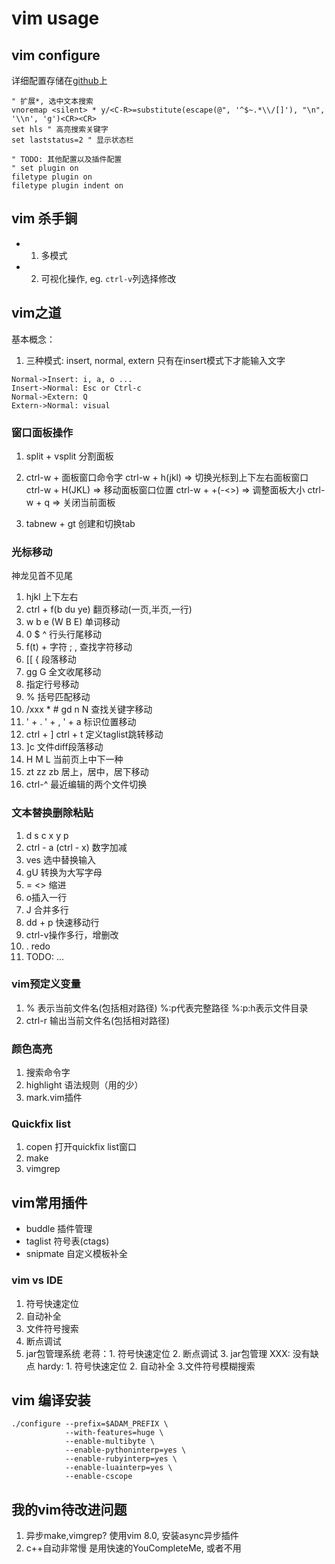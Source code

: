 # vim usage

## vim configure
详细配置存储在[github](https://github.com/adamxiao/ubuntu_10.04_etc)上
```vim
" 扩展*, 选中文本搜索
vnoremap <silent> * y/<C-R>=substitute(escape(@", '^$~.*\\/[]'), "\n", '\\n', 'g')<CR><CR>
set hls " 高亮搜索关键字
set laststatus=2 " 显示状态栏

" TODO: 其他配置以及插件配置
" set plugin on
filetype plugin on
filetype plugin indent on

```

## vim 杀手锏
- 1. 多模式
- 2. 可视化操作, eg. `ctrl-v`列选择修改

## vim之道
基本概念：
1. 三种模式:  insert, normal, extern
只有在insert模式下才能输入文字
```sequence
Normal->Insert: i, a, o ...
Insert->Normal: Esc or Ctrl-c
Normal->Extern: Q
Extern->Normal: visual
```

### 窗口面板操作
1. split + vsplit 分割面板

2. ctrl-w + 面板窗口命令字
ctrl-w + h(jkl) => 切换光标到上下左右面板窗口
ctrl-w + H(JKL) => 移动面板窗口位置
ctrl-w + +(-<>) => 调整面板大小
ctrl-w + q => 关闭当前面板

3. tabnew + gt 创建和切换tab

### 光标移动
神龙见首不见尾
1. hjkl 上下左右
2. ctrl + f(b du ye) 翻页移动(一页,半页,一行)
3. w b e (W B E) 单词移动
4. 0 $ ^ 行头行尾移动
5. f(t) + 字符 ; , 查找字符移动
6. [[ { 段落移动
7. gg G 全文收尾移动
8. 指定行号移动
9. % 括号匹配移动
10. /xxx * # gd n N 查找关键字移动
11. ' + .  ' + ,  ' + a 标识位置移动
12. ctrl + ]   ctrl + t 定义taglist跳转移动
13. ]c 文件diff段落移动
14. H M L 当前页上中下一种
15. zt zz zb 居上，居中，居下移动
16. ctrl-^ 最近编辑的两个文件切换

### 文本替换删除粘贴
1. d s c x y p
2. ctrl - a (ctrl - x) 数字加减
3. ves 选中替换输入
4. gU 转换为大写字母
5. = <> 缩进
6. o插入一行
7. J 合并多行
8. dd + p 快速移动行
9. ctrl-v操作多行，增删改
10. . redo
0. TODO: ...

### vim预定义变量
1. % 表示当前文件名(包括相对路径) %:p代表完整路径 %:p:h表示文件目录
2. ctrl-r 输出当前文件名(包括相对路径)

### 颜色高亮
1. 搜索命令字
2. highlight 语法规则（用的少）
3. mark.vim插件

### Quickfix list
1. copen 打开quickfix list窗口
1. make
2. vimgrep

## vim常用插件
- buddle 插件管理
- taglist 符号表(ctags)
- snipmate 自定义模板补全

### vim vs IDE
1. 符号快速定位
2. 自动补全
3. 文件符号搜索
4. 断点调试
5. jar包管理系统
老蒋：1. 符号快速定位 2. 断点调试 3. jar包管理 XXX: 没有缺点
hardy: 1. 符号快速定位 2. 自动补全 3.文件符号模糊搜索

## vim 编译安装
```
./configure --prefix=$ADAM_PREFIX \
            --with-features=huge \
            --enable-multibyte \
            --enable-pythoninterp=yes \
            --enable-rubyinterp=yes \
            --enable-luainterp=yes \
            --enable-cscope
```

## 我的vim待改进问题
1. 异步make,vimgrep? 
   使用vim 8.0, 安装async异步插件
2. c++自动非常慢
	是用快速的YouCompleteMe, 或者不用

